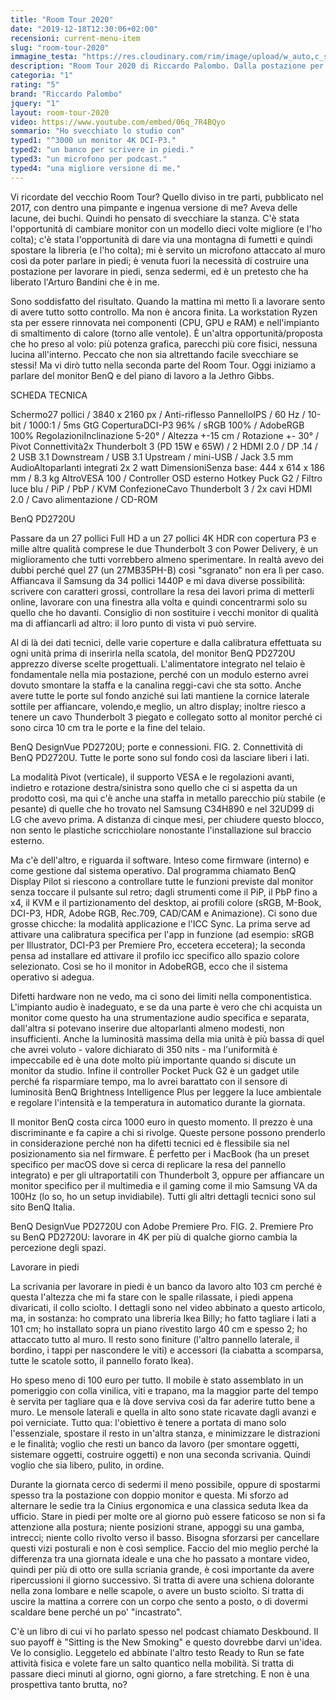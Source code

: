 ```yaml
---
title: "Room Tour 2020"
date: "2019-12-18T12:30:06+02:00"
recensioni: current-menu-item
slug: "room-tour-2020"
immagine_testa: "https://res.cloudinary.com/rim/image/upload/w_auto,c_scale,q_auto,f_auto/v1576658968/recensioni/benq-pd2720u-recensione.png"
description: "Room Tour 2020 di Riccardo Palombo. Dalla postazione per lavorare in piedi al monitor BenQ PD2720U, ideale per la grafica."
categoria: "1"
rating: "5"
brand: "Riccardo Palombo"
jquery: "1"
layout: room-tour-2020
video: https://www.youtube.com/embed/06q_7R4BQyo
sommario: "Ho svecchiato lo studio con"
typed1: "^3000 un monitor 4K DCI-P3."
typed2: "un banco per scrivere in piedi."
typed3: "un microfono per podcast."
typed4: "una migliore versione di me."
---
```


Vi ricordate del vecchio Room Tour? Quello diviso in tre parti, pubblicato nel 2017, con dentro una pimpante e ingenua versione di me? Aveva delle lacune, dei buchi. Quindi ho pensato di svecchiare la stanza. C'è stata l'opportunità di cambiare monitor con un modello dieci volte migliore (e l'ho colta); c'è stata l'opportunità di dare via una montagna di fumetti e quindi spostare la libreria (e l'ho colta); mi è servito un microfono attaccato al muro così da poter parlare in piedi; è venuta fuori la necessità di costruire una postazione per lavorare in piedi, senza sedermi, ed è un pretesto che ha liberato l'Arturo Bandini che è in me.

Sono soddisfatto del risultato. Quando la mattina mi metto lì a lavorare sento di avere tutto sotto controllo. Ma non è ancora finita. La workstation Ryzen sta per essere rinnovata nei componenti (CPU, GPU e RAM) e nell'impianto di smaltimento di calore (torno alle ventole). È un'altra opportunità/proposta che ho preso al volo: più potenza grafica, parecchi più core fisici, nessuna lucina all'interno. Peccato che non sia altrettando facile svecchiare se stessi! Ma vi dirò tutto nella seconda parte del Room Tour. Oggi iniziamo a parlare del monitor BenQ e del piano di lavoro a la Jethro Gibbs.

SCHEDA TECNICA

Schermo27 pollici / 3840 x 2160 px / Anti-riflesso PannelloIPS / 60 Hz / 10-bit / 1000:1 / 5ms GtG CoperturaDCI-P3 96% / sRGB 100% / AdobeRGB 100% RegolazioniInclinazione 5-20° / Altezza +-15 cm / Rotazione +- 30° / Pivot Connettività2x Thunderbolt 3 (PD 15W e 65W) / 2 HDMI 2.0 / DP .14 / 2 USB 3.1 Downstream / USB 3.1 Upstream / mini-USB / Jack 3.5 mm AudioAltoparlanti integrati 2x 2 watt DimensioniSenza base: 444 x 614 x 186 mm / 8.3 kg AltroVESA 100 / Controller OSD esterno Hotkey Puck G2 / Filtro luce blu / PiP / PbP / KVM ConfezioneCavo Thunderbolt 3 / 2x cavi HDMI 2.0 / Cavo alimentazione / CD-ROM


BenQ PD2720U

Passare da un 27 pollici Full HD a un 27 pollici 4K HDR con copertura P3 e mille altre qualità comprese le due Thunderbolt 3 con Power Delivery, è un miglioramento che tutti vorrebbero almeno sperimentare. In realtà avevo dei dubbi perché quel 27 (un 27MB35PH-B) così "sgranato" non era lì per caso. Affiancava il Samsung da 34 pollici 1440P e mi dava diverse possibilità: scrivere con caratteri grossi, controllare la resa dei lavori prima di metterli online, lavorare con una finestra alla volta e quindi concentrarmi solo su quello che ho davanti. Consiglio di non sostituire i vecchi monitor di qualità ma di affiancarli ad altro: il loro punto di vista vi può servire.

Al di là dei dati tecnici, delle varie coperture e dalla calibratura effettuata su ogni unità prima di inserirla nella scatola, del monitor BenQ PD2720U apprezzo diverse scelte progettuali. L'alimentatore integrato nel telaio è fondamentale nella mia postazione, perché con un modulo esterno avrei dovuto smontare la staffa e la canalina reggi-cavi che sta sotto. Anche avere tutte le porte sul fondo anziché sui lati mantiene la cornice laterale sottile per affiancare, volendo,e meglio, un altro display; inoltre riesco a tenere un cavo Thunderbolt 3 piegato e collegato sotto al monitor perché ci sono circa 10 cm tra le porte e la fine del telaio.

BenQ DesignVue PD2720U; porte e connessioni.
FIG. 2. Connettività di BenQ PD2720U. Tutte le porte sono sul fondo così da lasciare liberi i lati.

La modalità Pivot (verticale), il supporto VESA e le regolazioni avanti, indietro e rotazione destra/sinistra sono quello che ci si aspetta da un prodotto così, ma qui c'è anche una staffa in metallo parecchio più stabile (e pesante) di quelle che ho trovato nel Samsung C34H890 e nel 32UD99 di LG che avevo prima. A distanza di cinque mesi, per chiudere questo blocco, non sento le plastiche scricchiolare nonostante l'installazione sul braccio esterno.

Ma c'è dell'altro, e riguarda il software. Inteso come firmware (interno) e come gestione dal sistema operativo. Dal programma chiamato BenQ Display Pilot si riescono a controllare tutte le funzioni previste dal monitor senza toccare il pulsante sul retro; dagli strumenti come il PiP, il PbP fino a x4, il KVM e il partizionamento del desktop, ai profili colore (sRGB, M-Book, DCI-P3, HDR, Adobe RGB, Rec.709, CAD/CAM e Animazione). Ci sono due grosse chicche: la modalità applicazione e l'ICC Sync. La prima serve ad attivare una calibratura specifica per l'app in funzione (ad esempio: sRGB per Illustrator, DCI-P3 per Premiere Pro, eccetera eccetera); la seconda pensa ad installare ed attivare il profilo icc specifico allo spazio colore selezionato. Così se ho il monitor in AdobeRGB, ecco che il sistema operativo si adegua.

Difetti hardware non ne vedo, ma ci sono dei limiti nella componentistica. L'impianto audio è inadeguato, e se da una parte è vero che chi acquista un monitor come questo ha una strumentazione audio specifica e separata, dall'altra si potevano inserire due altoparlanti almeno modesti, non insufficienti. Anche la luminosità massima della mia unità è più bassa di quel che avrei voluto - valore dichiarato di 350 nits - ma l'uniformità è impeccabile ed è una dote molto più importante quando si discute un monitor da studio. Infine il controller Pocket Puck G2 è un gadget utile perché fa risparmiare tempo, ma lo avrei barattato con il sensore di luminosità BenQ Brightness Intelligence Plus per leggere la luce ambientale e regolare l'intensità e la temperatura in automatico durante la giornata.

Il monitor BenQ costa circa 1000 euro in questo momento. Il prezzo è una discriminante e fa capire a chi si rivolge. Queste persone possono prenderlo in considerazione perché non ha difetti tecnici ed è flessibile sia nel posizionamento sia nel firmware. È perfetto per i MacBook (ha un preset specifico per macOS dove si cerca di replicare la resa del pannello integrato) e per gli ultraportatili con Thunderbolt 3, oppure per affiancare un monitor specifico per il multimedia e il gaming come il mio Samsung VA da 100Hz (lo so, ho un setup invidiabile). Tutti gli altri dettagli tecnici sono sul sito BenQ Italia.

BenQ DesignVue PD2720U con Adobe Premiere Pro.
FIG. 2. Premiere Pro su BenQ PD2720U: lavorare in 4K per più di qualche giorno cambia la percezione degli spazi.

Lavorare in piedi

La scrivania per lavorare in piedi è un banco da lavoro alto 103 cm perché è questa l'altezza che mi fa stare con le spalle rilassate, i piedi appena divaricati, il collo sciolto. I dettagli sono nel video abbinato a questo articolo, ma, in sostanza: ho comprato una libreria Ikea Billy; ho fatto tagliare i lati a 101 cm; ho installato sopra un piano rivestito largo 40 cm e spesso 2; ho attaccato tutto al muro. Il resto sono finiture (l'altro pannello laterale, il bordino, i tappi per nascondere le viti) e accessori (la ciabatta a scomparsa, tutte le scatole sotto, il pannello forato Ikea).

Ho speso meno di 100 euro per tutto. Il mobile è stato assemblato in un pomeriggio con colla vinilica, viti e trapano, ma la maggior parte del tempo è servita per tagliare qua e là dove serviva così da far aderire tutto bene a muro. Le mensole laterali e quella in alto sono state ricavate dagli avanzi e poi verniciate. Tutto qua: l'obiettivo è tenere a portata di mano solo l'essenziale, spostare il resto in un'altra stanza, e minimizzare le distrazioni e le finalità; voglio che resti un banco da lavoro (per smontare oggetti, sistemare oggetti, costruire oggetti) e non una seconda scrivania. Quindi voglio che sia libero, pulito, in ordine.

Durante la giornata cerco di sedermi il meno possibile, oppure di spostarmi spesso tra la postazione con doppio monitor e questa. Mi sforzo ad alternare le sedie tra la Cinius ergonomica e una classica seduta Ikea da ufficio. Stare in piedi per molte ore al giorno può essere faticoso se non si fa attenzione alla postura; niente posizioni strane, appoggi su una gamba, intrecci; niente collo rivolto verso il basso. Bisogna sforzarsi per cancellare questi vizi posturali e non è così semplice. Faccio del mio meglio perché la differenza tra una giornata ideale e una che ho passato a montare video, quindi per più di otto ore sulla scriania grande, è così importante da avere ripercussioni il giorno successivo. Si tratta di avere una schiena dolorante nella zona lombare e nelle scapole, o avere un busto sciolto. Si tratta di uscire la mattina a correre con un corpo che sento a posto, o di dovermi scaldare bene perché un po' "incastrato".

C'è un libro di cui vi ho parlato spesso nel podcast chiamato Deskbound. Il suo payoff è "Sitting is the New Smoking" e questo dovrebbe darvi un'idea. Ve lo consiglio. Leggetelo ed abbinate l'altro testo Ready to Run se fate attività fisica e volete fare un salto quantico nella mobilità. Si tratta di passare dieci minuti al giorno, ogni giorno, a fare stretching. E non è una prospettiva tanto brutta, no?
